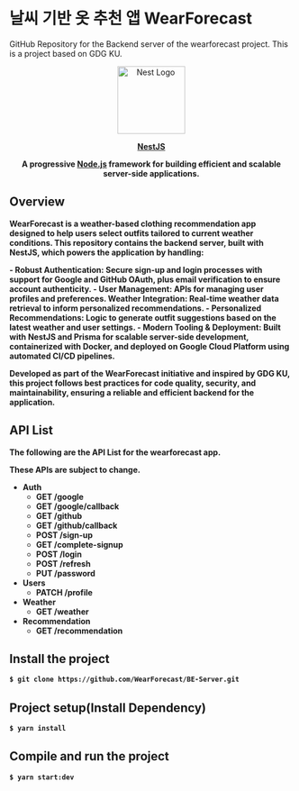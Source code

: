 # 날씨 기반 옷 추천 앱 WearForecast
GitHub Repository for the Backend server of the wearforecast project.
This is a project based on GDG KU.

<p align="center">
  <a href="http://nestjs.com/" target="blank"><img src="https://nestjs.com/img/logo-small.svg" width="120" alt="Nest Logo" /></a>
</p>

[circleci-image]: https://img.shields.io/circleci/build/github/nestjs/nest/master?token=abc123def456
[circleci-url]: https://circleci.com/gh/nestjs/nest
<p align="center"><a href=https://github.com/nestjs/nest><strong>NestJS</a></p>
  <p align="center">A progressive <a href="http://nodejs.org" target="_blank">Node.js</a> framework for building efficient and scalable server-side applications.</p>
    <!-- <p align="center">
<a href="https://www.npmjs.com/~nestjscore" target="_blank"><img src="https://img.shields.io/npm/v/@nestjs/core.svg" alt="NPM Version" /></a>
<a href="https://www.npmjs.com/~nestjscore" target="_blank"><img src="https://img.shields.io/npm/l/@nestjs/core.svg" alt="Package License" /></a>
<a href="https://www.npmjs.com/~nestjscore" target="_blank"><img src="https://img.shields.io/npm/dm/@nestjs/common.svg" alt="NPM Downloads" /></a>
<a href="https://circleci.com/gh/nestjs/nest" target="_blank"><img src="https://img.shields.io/circleci/build/github/nestjs/nest/master" alt="CircleCI" /></a>
<a href="https://coveralls.io/github/nestjs/nest?branch=master" target="_blank"><img src="https://coveralls.io/repos/github/nestjs/nest/badge.svg?branch=master#9" alt="Coverage" /></a>
<a href="https://discord.gg/G7Qnnhy" target="_blank"><img src="https://img.shields.io/badge/discord-online-brightgreen.svg" alt="Discord"/></a>
<a href="https://opencollective.com/nest#backer" target="_blank"><img src="https://opencollective.com/nest/backers/badge.svg" alt="Backers on Open Collective" /></a>
<a href="https://opencollective.com/nest#sponsor" target="_blank"><img src="https://opencollective.com/nest/sponsors/badge.svg" alt="Sponsors on Open Collective" /></a>
  <a href="https://paypal.me/kamilmysliwiec" target="_blank"><img src="https://img.shields.io/badge/Donate-PayPal-ff3f59.svg" alt="Donate us"/></a>
    <a href="https://opencollective.com/nest#sponsor"  target="_blank"><img src="https://img.shields.io/badge/Support%20us-Open%20Collective-41B883.svg" alt="Support us"></a>
  <a href="https://twitter.com/nestframework" target="_blank"><img src="https://img.shields.io/twitter/follow/nestframework.svg?style=social&label=Follow" alt="Follow us on Twitter"></a>
</p> -->
  <!--[![Backers on Open Collective](https://opencollective.com/nest/backers/badge.svg)](https://opencollective.com/nest#backer)
  [![Sponsors on Open Collective](https://opencollective.com/nest/sponsors/badge.svg)](https://opencollective.com/nest#sponsor)-->

## Overview
WearForecast is a weather-based clothing recommendation app designed to help users select outfits tailored to current weather conditions. This repository contains the backend server, built with NestJS, which powers the application by handling:

**- Robust Authentication**: Secure sign-up and login processes with support for Google and GitHub OAuth, plus email verification to ensure account authenticity.
**- User Management**: APIs for managing user profiles and preferences.
Weather Integration: Real-time weather data retrieval to inform personalized recommendations.
**- Personalized Recommendations**: Logic to generate outfit suggestions based on the latest weather and user settings.
**- Modern Tooling & Deployment**: Built with NestJS and Prisma for scalable server-side development, containerized with Docker, and deployed on Google Cloud Platform using automated CI/CD pipelines.

Developed as part of the WearForecast initiative and inspired by GDG KU, this project follows best practices for code quality, security, and maintainability, ensuring a reliable and efficient backend for the application.

## API List
The following are the API List for the wearforecast app.

**These APIs are subject to change.**
- Auth 
    - GET /google
    - GET /google/callback
    - GET /github
    - GET /github/callback
    - POST /sign-up
    - GET /complete-signup
    - POST /login
    - POST /refresh
    - PUT /password
- Users
    - PATCH /profile
- Weather
    - GET /weather
- Recommendation
    - GET /recommendation

## Install the project

```bash
$ git clone https://github.com/WearForecast/BE-Server.git
```

## Project setup(Install Dependency)

```bash
$ yarn install
```

## Compile and run the project

```bash
$ yarn start:dev
```